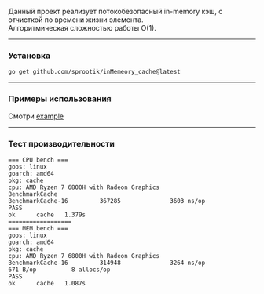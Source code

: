 Данный проект реализует потокобезопасный in-memory кэш, с отчисткой по времени жизни элемента.  
Алгоритмическая сложностью работы O(1).

*** 
### Установка  
```
go get github.com/sprootik/inMemeory_cache@latest
```
***
### Примеры использования
Смотри [example](./examples/main.go)
***
### Тест производительности  

```
=== CPU bench ===
goos: linux
goarch: amd64
pkg: cache
cpu: AMD Ryzen 7 6800H with Radeon Graphics         
BenchmarkCache
BenchmarkCache-16         367285              3603 ns/op
PASS
ok      cache   1.379s
==================
=== MEM bench ===
goos: linux
goarch: amd64
pkg: cache
cpu: AMD Ryzen 7 6800H with Radeon Graphics         
BenchmarkCache-16         314948              3264 ns/op             671 B/op          8 allocs/op
PASS
ok      cache   1.087s
```
